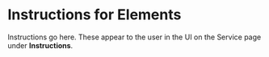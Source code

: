 # Instructions for Elements

Instructions go here. These appear to the user in the UI on the Service page under **Instructions**.

